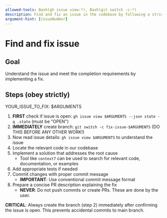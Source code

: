 ```yaml
---
allowed-tools: Bash(gh issue view:*), Bash(git switch -c:*)
description: Find and fix an issue in the codebase by following a strict process.
argument-hint: [issueNumber]
---
```


# Find and fix issue

## Goal

Understand the issue and meet the completion requirements by implementing a fix.

## Steps (obey strictly)

YOUR_ISSUE_TO_FIX: $ARGUMENTS

1. **FIRST** check if issue is open: `gh issue view $ARGUMENTS --json state -q .state` (must be "OPEN")
2. **IMMEDIATELY** create branch: `git switch -c fix-issue-$ARGUMENTS` (DO THIS BEFORE ANY OTHER WORK!)
3. Now read issue details: `gh issue view $ARGUMENTS` to understand the issue
4. Locate the relevant code in our codebase
5. Implement a solution that addresses the root cause
     - Tool like `context7` can be used to search for relevant code, documentation, or examples
6. Add appropriate tests if needed
7. Commit changes with proper commit message
     - **IMPORTANT**: Use conventional commit message format
8. Prepare a concise PR description explaining the fix
     - **NEVER**: Do not push commits or create PRs. These are done by the user.

**CRITICAL**: Always create the branch (step 2) immediately after confirming the issue is open. This prevents accidental commits to main branch.
